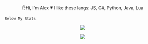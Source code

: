   <p align="center">
    ✋Hi, I'm Alex
    💗 I like these langs:
    JS, C#, Python, Java, Lua

    Below My Stats
  </p>

  <p align="center">
    <img style="border: none" src="https://github-readme-stats.vercel.app/api?username=UndefinedClear&theme=radical">
  </p>

  <p align="center">
    <img style="border: none" src="https://github-readme-stats.vercel.app/api/top-langs/?username=undefinedclear&size_weight=0.5&count_weight=0.5">
  </p>

<!-- <details>
  <summary>Statistic</summary>
  <p align="center">
    <img style="border: none" src="https://github-readme-stats.vercel.app/api?username=UndefinedClear&theme=radical">
  </p>
</details>

<details>
  <summary>All languages</summary>
<!--   <p align="center">
    <img style="border: none;" width="800px" height="800px" src="https://wakatime.com/share/@b85ae86e-9ff3-4efb-9353-5436495fd9a5/a5dbd5bf-12f1-455f-8e0d-574d47eb26ff.svg">
  </p> 
  <p align="center">
    <img src="https://github-readme-stats.vercel.app/api/top-langs/?username=undefinedclear&size_weight=0.5&count_weight=0.5">
  </p>
</details> -->

<!-- ## Pins
[![Gitparse](https://github-readme-stats.vercel.app/api/pin/?username=undefinedclear&repo=gitparse&show_owner=true)](https://github.com/UndefinedClear/Gitparse) -->

<!--
**UndefinedClear/UndefinedClear** is a ✨ _special_ ✨ repository because its `README.md` (this file) appears on your GitHub profile.

Here are some ideas to get you started:

- 🔭 I’m currently working on ...
- 🌱 I’m currently learning ...
- 👯 I’m looking to collaborate on ...
- 🤔 I’m looking for help with ...
- 💬 Ask me about ...
- 📫 How to reach me: ...
- 😄 Pronouns: ...
- ⚡ Fun fact: ...
-->

